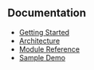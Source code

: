 ## Documentation

- [Getting Started](docs/getting_started.md)  
- [Architecture](docs/architecture.md)  
- [Module Reference](docs/modules_reference.md)  
- [Sample Demo](docs/sample_agent_demo.md)  
